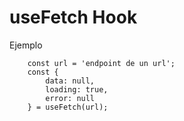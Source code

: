 # useFetch Hook

Ejemplo 
``` 
    const url = 'endpoint de un url';
    const {
        data: null,
        loading: true,
        error: null
    } = useFetch(url);

```